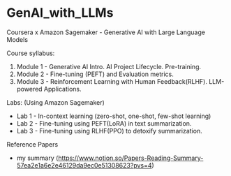# GenAI_with_LLMs
Coursera x Amazon Sagemaker - Generative AI with Large Language Models


Course syllabus:


1. Module 1 - Generative AI Intro. AI Project Lifecycle. Pre-training.
2. Module 2 - Fine-tuning (PEFT) and Evaluation metrics.
3. Module 3 - Reinforcement Learning with Human Feedback(RLHF). LLM-powered Applications.


Labs: (Using Amazon Sagemaker)


- Lab 1 - In-context learning (zero-shot, one-shot, few-shot learning)
- Lab 2 - Fine-tuning using PEFT(LoRA) in text summarization.
- Lab 3 - Fine-tuning using RLHF(PPO) to detoxify summarization.

Reference Papers 
- my summary (https://www.notion.so/Papers-Reading-Summary-57ea2e1a6e2e46129da9ec0e51308623?pvs=4)

